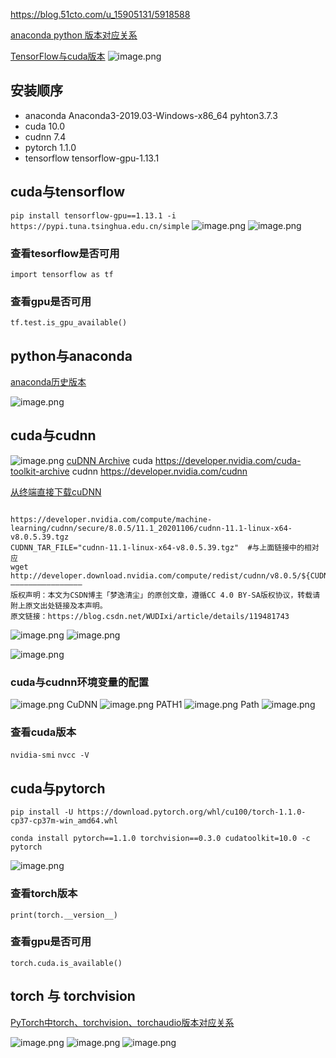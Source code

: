 
https://blog.51cto.com/u_15905131/5918588

[anaconda python 版本对应关系](https://blog.csdn.net/yuejisuo1948/article/details/81043823#Popover19-toggle:~:text=anaconda%20python%20%E7%89%88%E6%9C%AC%E5%AF%B9%E5%BA%94%E5%85%B3%E7%B3%BB)

[TensorFlow与cuda版本](https://blog.csdn.net/tangjiahao10/article/details/125224570#Popover19-toggle:~:text=TensorFlow%E4%B8%8Ecuda%E7%89%88%E6%9C%AC)
![image.png](https://yaaame-1317851743.cos.ap-beijing.myqcloud.com/undefinedPasted%20image%2020231018204707.png)
## 安装顺序

- anaconda  Anaconda3-2019.03-Windows-x86_64 pyhton3.7.3
- cuda 10.0
- cudnn 7.4
- pytorch 1.1.0
- tensorflow tensorflow-gpu-1.13.1

## cuda与tensorflow
`pip install tensorflow-gpu==1.13.1 -i https://pypi.tuna.tsinghua.edu.cn/simple`
![image.png](https://yaaame-1317851743.cos.ap-beijing.myqcloud.com/undefinedPasted%20image%2020230519162759.png)
![image.png](https://yaaame-1317851743.cos.ap-beijing.myqcloud.com/undefinedPasted%20image%2020230519201841.png)

### 查看tesorflow是否可用

`import tensorflow as tf`

### 查看gpu是否可用

`tf.test.is_gpu_available()`

## python与anaconda

[anaconda历史版本](https://repo.anaconda.com/archive/)

![image.png](https://yaaame-1317851743.cos.ap-beijing.myqcloud.com/undefinedPasted%20image%2020230519162856.png)


## cuda与cudnn

![image.png](https://yaaame-1317851743.cos.ap-beijing.myqcloud.com/undefinedPasted%20image%2020231013195544.png)
[cuDNN Archive](https://developer.nvidia.com/rdp/cudnn-archive#Popover19-toggle:~:text=cuDNN%20Archive)
cuda
https://developer.nvidia.com/cuda-toolkit-archive
cudnn
https://developer.nvidia.com/cudnn

[从终端直接下载cuDNN](https://blog.csdn.net/WUDIxi/article/details/119481743#Popover19-toggle:~:text=%E4%BB%8E%E7%BB%88%E7%AB%AF%E7%9B%B4%E6%8E%A5%E4%B8%8B%E8%BD%BDcuDNN)
```

https://developer.nvidia.com/compute/machine-learning/cudnn/secure/8.0.5/11.1_20201106/cudnn-11.1-linux-x64-v8.0.5.39.tgz
CUDNN_TAR_FILE="cudnn-11.1-linux-x64-v8.0.5.39.tgz"  #与上面链接中的相对应
wget http://developer.download.nvidia.com/compute/redist/cudnn/v8.0.5/${CUDNN_TAR_FILE}
————————————————
版权声明：本文为CSDN博主「梦逸清尘」的原创文章，遵循CC 4.0 BY-SA版权协议，转载请附上原文出处链接及本声明。
原文链接：https://blog.csdn.net/WUDIxi/article/details/119481743
```

![image.png](https://yaaame-1317851743.cos.ap-beijing.myqcloud.com/undefinedPasted%20image%2020231013200559.png)
![image.png](https://yaaame-1317851743.cos.ap-beijing.myqcloud.com/undefinedPasted%20image%2020231013195944.png)

![image.png](https://yaaame-1317851743.cos.ap-beijing.myqcloud.com/undefinedPasted%20image%2020230519162937.png)
### cuda与cudnn环境变量的配置

![image.png](https://yaaame-1317851743.cos.ap-beijing.myqcloud.com/undefinedPasted%20image%2020230519171007.png)
CuDNN
![image.png](https://yaaame-1317851743.cos.ap-beijing.myqcloud.com/undefinedPasted%20image%2020230519171021.png)
PATH1
![image.png](https://yaaame-1317851743.cos.ap-beijing.myqcloud.com/undefinedPasted%20image%2020230519171044.png)
Path
![image.png](https://yaaame-1317851743.cos.ap-beijing.myqcloud.com/undefinedPasted%20image%2020230519171057.png)

### 查看cuda版本

`nvidia-smi`
`nvcc -V`

## cuda与pytorch
`pip install -U https://download.pytorch.org/whl/cu100/torch-1.1.0-cp37-cp37m-win_amd64.whl`

```
conda install pytorch==1.1.0 torchvision==0.3.0 cudatoolkit=10.0 -c pytorch
```


![image.png](https://yaaame-1317851743.cos.ap-beijing.myqcloud.com/undefinedPasted%20image%2020230519163031.png)

### 查看torch版本

`print(torch.__version__)`

### 查看gpu是否可用
`torch.cuda.is_available()`


## torch 与 torchvision
[PyTorch中torch、torchvision、torchaudio版本对应关系](https://blog.csdn.net/shiwanghualuo/article/details/122860521#Popover19-toggle:~:text=PyTorch%E4%B8%ADtorch%E3%80%81torchvision%E3%80%81torchaudio%E7%89%88%E6%9C%AC%E5%AF%B9%E5%BA%94%E5%85%B3%E7%B3%BB)

![image.png](https://yaaame-1317851743.cos.ap-beijing.myqcloud.com/undefinedPasted%20image%2020230519163056.png)
![image.png](https://yaaame-1317851743.cos.ap-beijing.myqcloud.com/undefinedPasted%20image%2020230519190715.png)
![image.png](https://yaaame-1317851743.cos.ap-beijing.myqcloud.com/undefinedPasted%20image%2020231013203130.png)